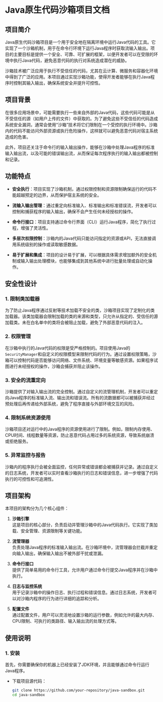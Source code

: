 # Java原生代码沙箱项目文档

## 项目简介

Java原生代码沙箱项目是一个用于安全地在隔离环境中运行Java代码的工具。它实现了一个沙箱机制，用于在命令行环境下运行Java程序时获取流输入输出。项目的主要目标是提供一个安全、可靠、可扩展的框架，以便开发者可以在受限的环境中执行Java代码，避免恶意代码的执行对系统造成潜在的威胁。

沙箱技术被广泛应用于执行不受信任的代码，尤其在云计算、微服务和容器化环境中得到了广泛的应用。本项目通过实现沙箱功能，使得开发者能够在执行Java程序时控制其输入输出，确保系统安全并提升可控性。

## 项目背景

在很多应用场景中，可能需要执行一些来自外部的Java代码，这些代码可能是从不受信任的源（如用户上传的文件）中获取的。为了避免这些不受信任的代码造成系统安全漏洞，通常会使用“沙箱”技术将它们限制在一个受控的执行环境中。沙箱内的代码不能访问外部资源或执行危险操作，这样就可以避免恶意代码对宿主系统造成的危害。

此外，项目还关注于命令行的输入输出操作，能够在沙箱中处理Java程序的标准输入输出流，以及可能的错误输出流，从而保证每次程序执行的输入输出都被控制和记录。

## 功能特点

- **安全执行**：项目实现了沙箱机制，通过权限控制和资源限制确保运行的代码不能超越预定的边界，从而保护宿主系统的安全。
  
- **流输入输出管理**：通过重定向标准输入、标准输出和标准错误流，开发者可以控制和捕获程序的输入输出，确保不会产生任何未经授权的操作。
  
- **命令行接口**：项目支持通过命令行界面（CLI）运行Java程序，简化了执行过程，增强了灵活性。
  
- **多层次权限控制**：沙箱内的Java代码只能访问指定的资源或API，无法直接调用系统级别的操作或读取敏感数据。
  
- **易于扩展和集成**：项目的设计易于扩展，可以根据具体需求增加额外的安全机制或输入输出处理模块，也能够集成到其他系统中进行批量处理或自动化操作。

## 安全性设计

### 1. 限制类加载器

为了防止Java程序通过反射等技术加载不安全的类，沙箱项目实现了定制化的类加载器。该类加载器会限制加载的类的来源和类型，只允许从指定的、受信任的源加载类。未在白名单中的类将会被阻止加载，避免了外部恶意代码的注入。

### 2. 权限管理

在沙箱中执行的Java代码的权限是受严格控制的。项目使用Java的`SecurityManager`和自定义的权限模型来限制代码的行为。通过设置权限策略，沙箱可以控制代码是否能够访问网络、文件系统、环境变量等敏感资源。如果程序试图进行未经授权的操作，沙箱会捕获并阻止该操作。

### 3. 安全的流重定向

沙箱提供了对输入输出流的完全控制。通过自定义的流管理机制，开发者可以重定向Java程序的标准输入流、输出流和错误流。所有的流数据都可以被捕获并经过预处理后再传递给外部系统，避免了程序直接与外部环境交互的风险。

### 4. 限制系统资源使用

沙箱项目还对运行中的Java程序的资源使用进行了限制。例如，限制内存使用、CPU时间、线程数量等资源，防止恶意代码占用过多的系统资源，导致系统崩溃或拒绝服务。

### 5. 异常监控与报告

沙箱内的程序执行会被全面监控，任何异常或错误都会被捕获并记录。通过自定义的日志系统，开发者可以实时查看沙箱执行的日志和错误信息，进一步增强了代码执行的可控性和可追溯性。

## 项目架构

本项目的架构分为几个核心组件：

1. **沙箱引擎**  
   这是项目的核心部分，负责启动并管理沙箱中的Java代码执行。它实现了类加载、安全管理、资源限制等关键功能。

2. **流管理器**  
   负责处理Java程序的标准输入输出流。在沙箱环境中，流管理器会拦截并重定向输入输出，确保输入输出不被外部干扰或泄漏。

3. **命令行接口**  
   提供了简单易用的命令行工具，允许用户通过命令行提交Java程序并在沙箱中执行。

4. **日志与监控系统**  
   用于记录沙箱中的操作日志、执行过程和错误信息。通过日志系统，开发者可以对沙箱内程序的行为进行详细的追踪和分析。

5. **配置文件**  
   通过配置文件，用户可以灵活地设置沙箱的运行参数，例如允许的最大内存、CPU限制、可执行的类路径、输入输出流的处理方式等。

## 使用说明

### 1. 安装

首先，你需要确保你的机器上已经安装了JDK环境，并且能够通过命令行运行Java程序。

- 下载项目源代码：
  ```bash
  git clone https://github.com/your-repository/java-sandbox.git
  cd java-sandbox
